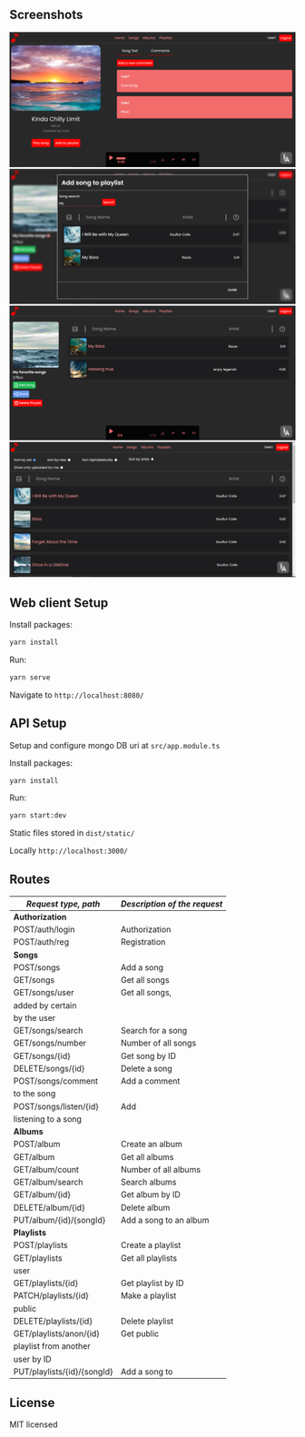 
## Screenshots
![Screenshot](./docs/songs_comments.png)
![Screenshot](./docs/playlist.png)
![Screenshot](./docs/playlist-1.png)
![Screenshot](./docs/songs.png)


## Web client Setup

Install packages:
```bash
yarn install
```

Run:
```bash
yarn serve
```

Navigate to `http://localhost:8080/`


## API Setup

Setup and configure mongo DB uri at `src/app.module.ts`

Install packages:
```bash
yarn install
```

Run:
```bash
yarn start:dev
```

Static files stored in `dist/static/`

Locally `http://localhost:3000/`

## Routes

| ***Request type, path***    | ***Description of the request*** |
|-----------------------------| -------------------------- |
| **Authorization**               |
| POST/auth/login             | Authorization              |
| POST/auth/reg               | Registration               |
| **Songs**                   |
| POST/songs                  | Add a song                 |
| GET/songs                   | Get all songs              |
| GET/songs/user              | Get all songs,             |
| added by certain            |
| by the user                 |
| GET/songs/search            | Search for a song          |
| GET/songs/number            | Number of all songs        |
| GET/songs/{id}              | Get song by ID             |
| DELETE/songs/{id}           | Delete a song              |
| POST/songs/comment          | Add a comment              |
| to the song                 |
| POST/songs/listen/{id}      | Add                        |
| listening to a song         |
| **Albums**                      |
| POST/album                  | Create an album            |
| GET/album                   | Get all albums             |
| GET/album/count             | Number of all albums       |
| GET/album/search            | Search albums              |
| GET/album/{id}              | Get album by ID            |
| DELETE/album/{id}           | Delete album               |
| PUT/album/{id}/{songId}     | Add a song to an album     |
| **Playlists**                   |
| POST/playlists              | Create a playlist          |
| GET/playlists               | Get all playlists          |
| user                        |
| GET/playlists/{id}          | Get playlist by ID         |
| PATCH/playlists/{id}        | Make a playlist            |
| public                      |
| DELETE/playlists/{id}       | Delete playlist            |
| GET/playlists/anon/{id}     | Get public                 |
| playlist from another       |
| user by ID                  |
| PUT/playlists/{id}/{songId} | Add a song to              |


## License

MIT licensed